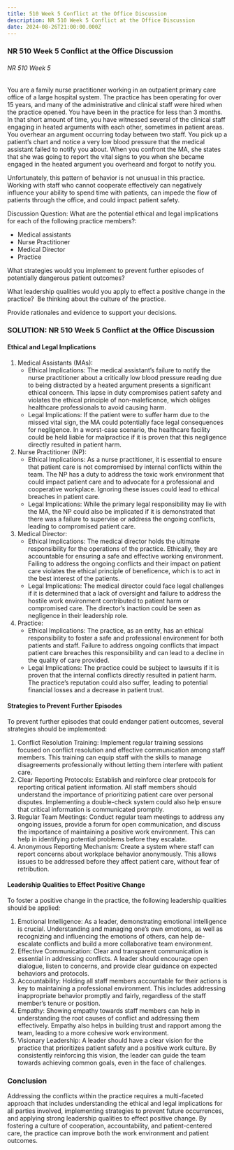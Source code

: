 ```yaml
---
title: 510 Week 5 Conflict at the Office Discussion
description: NR 510 Week 5 Conflict at the Office Discussion
date: 2024-08-26T21:00:00.000Z
---
```


### NR 510 Week 5 Conflict at the Office Discussion

###### NR 510 Week 5

You are a family nurse practitioner working in an outpatient primary care office of a large hospital system. The practice has been operating for over 15 years, and many of the administrative and clinical staff were hired when the practice opened. You have been in the practice for less than 3 months. In that short amount of time, you have witnessed several of the clinical staff engaging in heated arguments with each other, sometimes in patient areas. You overhear an argument occurring today between two staff. You pick up a patient’s chart and notice a very low blood pressure that the medical assistant failed to notify you about. When you confront the MA, she states that she was going to report the vital signs to you when she became engaged in the heated argument you overheard and forgot to notify you.

Unfortunately, this pattern of behavior is not unusual in this practice. Working with staff who cannot cooperate effectively can negatively influence your ability to spend time with patients, can impede the flow of patients through the office, and could impact patient safety.

Discussion Question: What are the potential ethical and legal implications for each of the following practice members?:

* Medical assistants
* Nurse Practitioner
* Medical Director
* Practice

What strategies would you implement to prevent further episodes of potentially dangerous patient outcomes?

What leadership qualities would you apply to effect a positive change in the practice?  Be thinking about the culture of the practice. 

Provide rationales and evidence to support your decisions.

### SOLUTION: NR 510 Week 5 Conflict at the Office Discussion

#### Ethical and Legal Implications

1. Medical Assistants (MAs):
   * Ethical Implications: The medical assistant’s failure to notify the nurse practitioner about a critically low blood pressure reading due to being distracted by a heated argument presents a significant ethical concern. This lapse in duty compromises patient safety and violates the ethical principle of non-maleficence, which obliges healthcare professionals to avoid causing harm.
   * Legal Implications: If the patient were to suffer harm due to the missed vital sign, the MA could potentially face legal consequences for negligence. In a worst-case scenario, the healthcare facility could be held liable for malpractice if it is proven that this negligence directly resulted in patient harm.
2. Nurse Practitioner (NP):
   * Ethical Implications: As a nurse practitioner, it is essential to ensure that patient care is not compromised by internal conflicts within the team. The NP has a duty to address the toxic work environment that could impact patient care and to advocate for a professional and cooperative workplace. Ignoring these issues could lead to ethical breaches in patient care.
   * Legal Implications: While the primary legal responsibility may lie with the MA, the NP could also be implicated if it is demonstrated that there was a failure to supervise or address the ongoing conflicts, leading to compromised patient care.
3. Medical Director:
   * Ethical Implications: The medical director holds the ultimate responsibility for the operations of the practice. Ethically, they are accountable for ensuring a safe and effective working environment. Failing to address the ongoing conflicts and their impact on patient care violates the ethical principle of beneficence, which is to act in the best interest of the patients.
   * Legal Implications: The medical director could face legal challenges if it is determined that a lack of oversight and failure to address the hostile work environment contributed to patient harm or compromised care. The director’s inaction could be seen as negligence in their leadership role.
4. Practice:
   * Ethical Implications: The practice, as an entity, has an ethical responsibility to foster a safe and professional environment for both patients and staff. Failure to address ongoing conflicts that impact patient care breaches this responsibility and can lead to a decline in the quality of care provided.
   * Legal Implications: The practice could be subject to lawsuits if it is proven that the internal conflicts directly resulted in patient harm. The practice’s reputation could also suffer, leading to potential financial losses and a decrease in patient trust.

#### Strategies to Prevent Further Episodes

To prevent further episodes that could endanger patient outcomes, several strategies should be implemented:

1. Conflict Resolution Training: Implement regular training sessions focused on conflict resolution and effective communication among staff members. This training can equip staff with the skills to manage disagreements professionally without letting them interfere with patient care.
2. Clear Reporting Protocols: Establish and reinforce clear protocols for reporting critical patient information. All staff members should understand the importance of prioritizing patient care over personal disputes. Implementing a double-check system could also help ensure that critical information is communicated promptly.
3. Regular Team Meetings: Conduct regular team meetings to address any ongoing issues, provide a forum for open communication, and discuss the importance of maintaining a positive work environment. This can help in identifying potential problems before they escalate.
4. Anonymous Reporting Mechanism: Create a system where staff can report concerns about workplace behavior anonymously. This allows issues to be addressed before they affect patient care, without fear of retribution.

#### Leadership Qualities to Effect Positive Change

To foster a positive change in the practice, the following leadership qualities should be applied:

1. Emotional Intelligence: As a leader, demonstrating emotional intelligence is crucial. Understanding and managing one’s own emotions, as well as recognizing and influencing the emotions of others, can help de-escalate conflicts and build a more collaborative team environment.
2. Effective Communication: Clear and transparent communication is essential in addressing conflicts. A leader should encourage open dialogue, listen to concerns, and provide clear guidance on expected behaviors and protocols.
3. Accountability: Holding all staff members accountable for their actions is key to maintaining a professional environment. This includes addressing inappropriate behavior promptly and fairly, regardless of the staff member’s tenure or position.
4. Empathy: Showing empathy towards staff members can help in understanding the root causes of conflict and addressing them effectively. Empathy also helps in building trust and rapport among the team, leading to a more cohesive work environment.
5. Visionary Leadership: A leader should have a clear vision for the practice that prioritizes patient safety and a positive work culture. By consistently reinforcing this vision, the leader can guide the team towards achieving common goals, even in the face of challenges.

### Conclusion

Addressing the conflicts within the practice requires a multi-faceted approach that includes understanding the ethical and legal implications for all parties involved, implementing strategies to prevent future occurrences, and applying strong leadership qualities to effect positive change. By fostering a culture of cooperation, accountability, and patient-centered care, the practice can improve both the work environment and patient outcomes.
